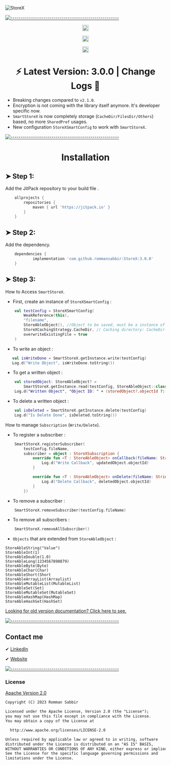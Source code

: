 ![StoreX](https://github.com/rommansabbir/StoreX/blob/master/art/storex_logo.png)

[![-----------------------------------------------------](https://raw.githubusercontent.com/andreasbm/readme/master/assets/lines/colored.png)](#getting-started-quick)

 <p align="center">
    <a href="https://android-arsenal.com/details/1/8362"><img alt="Maintained" src="https://img.shields.io/badge/Android%20Arsenal-StoreX-green.svg?style=flat" height="20"/></a>
</p>

 <p align="center">
     <a href="https://github.com/rommansabbir/StoreX"><img alt="Maintained" src="https://img.shields.io/badge/Maintained_Actively%3F-Yes-green.svg" height="20"/></a>
</p>

 <p align="center">
     <a href="https://jitpack.io/#rommansabbir/StoreX"><img alt="JitPack" src="https://img.shields.io/badge/JitPack-Yes-green.svg?style=flat" height="20"/></a>
</p>

<h1 align="center"> ⚡ Latest Version: 3.0.0 | Change Logs 🔰</h1>

- Breaking changes compared to `v2.1.0`.
- Encryption is not coming with the library itself anymore. It's developer specific now.
- `SmartStoreX` is now completely storage (`CacheDir/FilesDir/Others`) based, no more `SharedPref` usages.
- New configuration `StoreXSmartConfig` to work with `SmartStoreX`.

[![-----------------------------------------------------](https://raw.githubusercontent.com/andreasbm/readme/master/assets/lines/colored.png)](#getting-started-quick)

<h1 align="center">Installation</h1>

## ➤ Step 1:

Add the JitPack repository to your build file .

```gradle
    allprojects {
        repositories {
            maven { url 'https://jitpack.io' }
        }
    }
```

## ➤ Step 2:

Add the dependency.

```gradle
    dependencies {
            implementation 'com.github.rommansabbir:StoreX:3.0.0'
    }
```

## ➤ Step 3:
How to Access `SmartStoreX`.
- First, create an instance of `StoreXSmartConfig` :
```kotlin
    val testConfig = StoreXSmartConfig(
        WeakReference(this),
        "filename",
        StoreAbleObject(), //Object to be saved, must be a instance of StoreAbleObject.
        StoreXCachingStrategy.CacheDir, // Caching directory: CacheDir-FilesDir-Others
        overwriteExistingFile = true
    )
```

- To write an object :
 ````kotlin
    val isWriteDone = SmartStoreX.getInstance.write(testConfig)
    Log.d("Write Object", isWriteDone.toString())
````

- To get a written object :
```kotlin
    val storedObject: StoreAbleObject? =
        SmartStoreX.getInstance.read(testConfig, StoreAbleObject::class.java)
    Log.d("Written Object", "Object ID: " + (storedObject?.objectId ?: "null"))
```

- To delete a written object :
```kotlin
    val isDeleted = SmartStoreX.getInstance.delete(testConfig)
    Log.d("Is Delete Done", isDeleted.toString())
```

How to manage `Subscription` (`Write/Delete`).

- To register a subscriber : 
```kotlin
    SmartStoreX.registerSubscriber(
        testConfig.fileName,
        subscriber = object : StoreXSubscription {
            override fun <T : StoreAbleObject> onCallback(fileName: String, updatedObject: T) {
                Log.d("Write Callback", updatedObject.objectId)
            }

            override fun <T : StoreAbleObject> onDelete(fileName: String, deletedObject: T) {
                Log.d("Delete Callback", deletedObject.objectId)
            }
        })
```

- To remove a subscriber :
```kotlin
    SmartStoreX.removeSubscriber(testConfig.fileName)
```

- To remove all subscribers :
```kotlin
    SmartStoreX.removeAllSubscriber()
```

- `Objects` that are extended from `StoreAbleObject` :
```
StoreAbleString("Value")
StoreAbleInt(1)
StoreAbleDouble(1.0)
StoreAbleLong(1234567890879)
StoreAbleByte(Byte)
StoreAbleChar(Char)
StoreAbleShort(Short
StoreAbleArrayList(Arraylist)
StoreAbleMutableList(MutableList)
StoreAbleSet(Set)
StoreAbleMutableSet(MutableSet)
StoreAbleHashMap(HashMap)
StoreAbleHashSet(HashSet)
```

[Looking for old version documentation? Click here to see.](https://github.com/rommansabbir/StoreX/master/README_OLD.md)

[![-----------------------------------------------------](https://raw.githubusercontent.com/andreasbm/readme/master/assets/lines/colored.png)](#getting-started-quick)

## Contact me

✔ [LinkedIn](https://www.linkedin.com/in/rommansabbir/)

✔ [Website](https://rommansabbir.com)


[![-----------------------------------------------------](https://raw.githubusercontent.com/andreasbm/readme/master/assets/lines/colored.png)](#getting-started-quick)

### License

[Apache Version 2.0](http://www.apache.org/licenses/LICENSE-2.0.html)

````html
Copyright (C) 2023 Romman Sabbir

Licensed under the Apache License, Version 2.0 (the "License");
you may not use this file except in compliance with the License.
You may obtain a copy of the License at

  http://www.apache.org/licenses/LICENSE-2.0

Unless required by applicable law or agreed to in writing, software
distributed under the License is distributed on an "AS IS" BASIS,
WITHOUT WARRANTIES OR CONDITIONS OF ANY KIND, either express or implied.
See the License for the specific language governing permissions and
limitations under the License.
````
